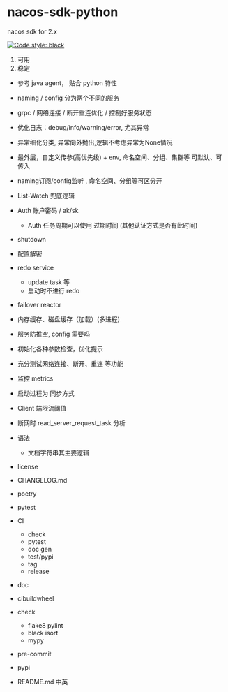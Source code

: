 # nacos-sdk-python

nacos sdk for 2.x

[![Code style: black](https://img.shields.io/badge/code%20style-black-000000.svg)](https://github.com/psf/black)

1. 可用
2. 稳定

- 参考 java agent， 贴合 python 特性
- naming / config 分为两个不同的服务
- grpc / 网络连接 / 断开重连优化 / 控制好服务状态
- 优化日志：debug/info/warning/error, 尤其异常
- 异常细化分类, 异常向外抛出,逻辑不考虑异常为None情况
- 最外层，自定义传参(高优先级) + env, 命名空间、分组、集群等 可默认、可传入
- naming订阅/config监听 , 命名空间、分组等可区分开
- List-Watch 兜底逻辑
- Auth 账户密码 / ak/sk
    - Auth 任务周期可以使用 过期时间 (其他认证方式是否有此时间)
- shutdown
- 配置解密
- redo service
    - update task 等
    - 启动时不进行 redo
- failover reactor
- 内存缓存、磁盘缓存（加载）(多进程)
- 服务防推空, config 需要吗
- 初始化各种参数检查，优化提示
- 充分测试网络连接、断开、重连 等功能
- 监控 metrics
- 启动过程为 同步方式
- Client 端限流阈值
- 断网时 read_server_request_task 分析

- 语法
    - 文档字符串其主要逻辑

- license
- CHANGELOG.md
- poetry
- pytest
- CI
    - check
    - pytest
    - doc gen
    - test/pypi
    - tag
    - release
- doc
- cibuildwheel
- check
    - flake8 pylint
    - black isort
    - mypy
- pre-commit
- pypi
- README.md 中英